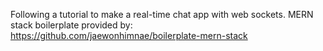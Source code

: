 Following a tutorial to make a real-time chat app with web sockets.  MERN stack boilerplate provided by:<br>
https://github.com/jaewonhimnae/boilerplate-mern-stack